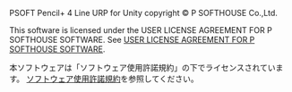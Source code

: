 PSOFT Pencil+ 4 Line URP for Unity copyright © P SOFTHOUSE Co.,Ltd.

This software is licensed under the USER LICENSE AGREEMENT FOR
P SOFTHOUSE SOFTWARE. See [USER LICENSE AGREEMENT FOR P SOFTHOUSE SOFTWARE](https://www.psoft.co.jp/cgi-html/en_license_agreement.html).

本ソフトウェアは「ソフトウェア使用許諾規約」の下でライセンスされています。 [ソフトウェア使用許諾規約](https://www.psoft.co.jp/cgi-html/jp_license_agreement.html)を参照してください。

